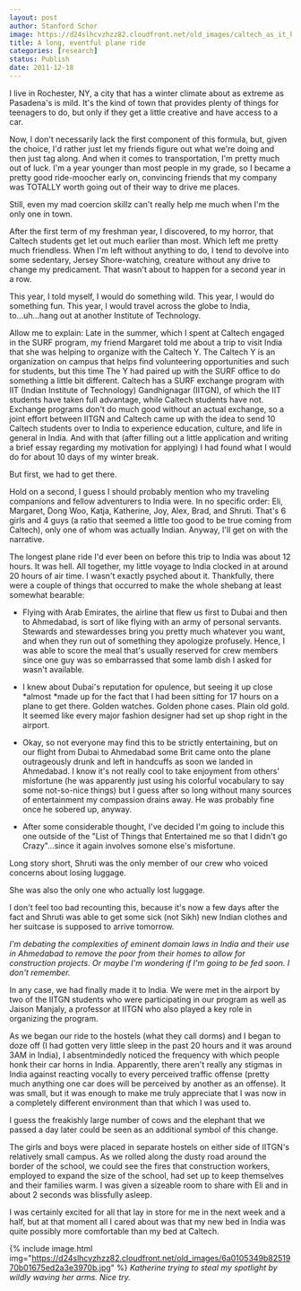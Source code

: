 ```yaml
---
layout: post
author: Stanford Schor
image: https://d24slhcvzhzz82.cloudfront.net/old_images/caltech_as_it_happens/6a0105349b8251970b01675eb3ea33970b.jpg
title: A long, eventful plane ride
categories: [research]
status: Publish
date: 2011-12-18
---
```



I live in Rochester, NY, a city that has a winter climate about as extreme as Pasadena's is mild. It's the kind of town that provides plenty of things for teenagers to do, but only if they get a little creative and have access to a car.

Now, I don't necessarily lack the first component of this formula, but, given the choice, I'd rather just let my friends figure out what we're doing and then just tag along. And when it comes to transportation, I'm pretty much out of luck. I'm a year younger than most people in my grade, so I became a pretty good ride-moocher early on, convincing friends that my company was TOTALLY worth going out of their way to drive me places.

 Still, even my mad coercion skillz can't really help me much when I'm the only one in town.

 After the first term of my freshman year, I discovered, to my horror, that Caltech students get let out much earlier than most. Which left me pretty much friendless. When I'm left without anything to do, I tend to devolve into some sedentary, Jersey Shore-watching, creature without any drive to change my predicament. That wasn't about to happen for a second year in a row.

 This year, I told myself, I would do something wild. This year, I would do something fun. This year, I would travel across the globe to India, to...uh...hang out at another Institute of Technology.

 Allow me to explain: Late in the summer, which I spent at Caltech engaged in the SURF program, my friend Margaret told me about a trip to visit India that she was helping to organize with the Caltech Y. The Caltech Y is an organization on campus that helps find volunteering opportunities and such for students, but this time The Y had paired up with the SURF office to do something a little bit different. Caltech has a SURF exchange program with IIT (Indian Institute of Technology) Gandhignagar (IITGN), of which the IIT students have taken full advantage, while Caltech students have not. Exchange programs don't do much good without an actual exchange, so a joint effort between IITGN and Caltech came up with the idea to send 10 Caltech students over to India to experience education, culture, and life in general in India. And with that (after filling out a little application and writing a brief essay regarding my motivation for applying) I had found what I would do for about 10 days of my winter break.

But first, we had to get there.

Hold on a second, I guess I should probably mention who my traveling companions and fellow adventurers to India were. In no specific order: Eli, Margaret, Dong Woo, Katja, Katherine, Joy, Alex, Brad, and Shruti. That's 6 girls and 4 guys (a ratio that seemed a little too good to be true coming from Caltech), only one of whom was actually Indian. Anyway, I'll get on with the narrative.

The longest plane ride I'd ever been on before this trip to India was about 12 hours. It was hell. All together, my little voyage to India clocked in at around 20 hours of air time. I wasn't exactly psyched about it. Thankfully, there were a couple of things that occurred to make the whole shebang at least somewhat bearable:

- Flying with Arab Emirates, the airline that flew us first to Dubai and then to Ahmedabad, is sort of like flying with an army of personal servants. Stewards and stewardesses bring you pretty much whatever you want, and when they run out of something they apologize profusely. Hence, I was able to score the meal that's usually reserved for crew members since one guy was so embarrassed that some lamb dish I asked for wasn't available.

- I knew about Dubai's reputation for opulence, but seeing it up close *almost *made up for the fact that I had been sitting for 17 hours on a plane to get there. Golden watches. Golden phone cases. Plain old gold. It seemed like every major fashion designer had set up shop right in the airport.

- Okay, so not everyone may find this to be strictly entertaining, but on our flight from Dubai to Ahmedabad some Brit came onto the plane outrageously drunk and left in handcuffs as soon we landed in Ahmedabad. I know it's not really cool to take enjoyment from others' misfortune (he was apparently just using his colorful vocabulary to say some not-so-nice things) but I guess after so long without many sources of entertainment my compassion drains away. He was probably fine once he sobered up, anyway.

- After some considerable thought, I've decided I'm going to include this one outside of the "List of Things that Entertained me so that I didn't go Crazy"...since it again involves somone else's misfortune.

Long story short, Shruti was the only member of our crew who voiced concerns about losing luggage.

She was also the only one who actually lost luggage.

I don't feel too bad recounting this, because it's now a few days  after the fact and Shruti was able to get some sick (not Sikh) new  Indian clothes and her suitcase is supposed to arrive tomorrow.

*I'm debating the complexities of eminent domain laws in India and their use in Ahmedabad to remove the poor from their homes to allow for construction projects. Or maybe I'm wondering if I'm going to be fed soon. I don't remember.*

 In any case, we had finally made it to India. We were met in the airport by two of the IITGN students who were participating in our program as well as Jaison Manjaly, a professor at IITGN who also played a key role in organizing the program.

 As we began our ride to the hostels (what they call dorms) and I began to doze off (I had gotten very little sleep in the past 20 hours and it was around 3AM in India), I absentmindedly noticed the frequency with which people honk their car horns in India. Apparently, there aren't really any stigmas in India against reacting vocally to every perceived traffic offense (pretty much anything one car does will be perceived by another as an offense). It was small, but it was enough to make me truly appreciate that I was now in a completely different environment than that which I was used to.

I guess the freakishly large number of cows and the elephant that we passed a day later could be seen as an additional symbol of this change.

 The girls and boys were placed in separate hostels on either side of IITGN's relatively small campus. As we rolled along the dusty road around the border of the school, we could see the fires that construction workers, employed to expand the size of the school, had set up to keep themselves and their families warm. I was given a sizeable room to share with Eli and in about 2 seconds was blissfully asleep.

 I was certainly excited for all that lay in store for me in the next week and a half, but at that moment all I cared about was that my new bed in India was quite possibly more comfortable than my bed at Caltech.


{% include image.html img="https://d24slhcvzhzz82.cloudfront.net/old_images/6a0105349b8251970b01675ed2a3e3970b.jpg" %}
*Katherine trying to steal my spotlight by wildly waving her arms. Nice try.*

